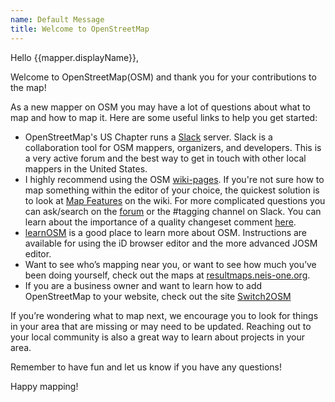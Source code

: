 ```yaml
---
name: Default Message
title: Welcome to OpenStreetMap
---
```


Hello {{mapper.displayName}},

Welcome to OpenStreetMap(OSM) and thank you for your contributions to the map!

As a new mapper on OSM you may have a lot of questions about what to map and how to map it. Here are some useful links to help you get started:

* OpenStreetMap's US Chapter runs a [Slack](https://slack.openstreetmap.us/) server.  Slack is a collaboration tool for OSM mappers, organizers, and developers. This is a very active forum and the best way to get in touch with other local mappers in the United States.
* I highly recommend using the OSM [wiki-pages](https://wiki.openstreetmap.org/). If you're not sure how to map something within the editor of your choice, the quickest solution is to look at [Map Features](https://wiki.openstreetmap.org/wiki/Map_Features) on the wiki. For more complicated questions you can ask/search on the [forum](https://community.openstreetmap.org/) or the #tagging channel on Slack. You can learn about the importance of a quality changeset comment [here](https://wiki.openstreetmap.org/wiki/Good_changeset_comments).
* [learnOSM](https://learnosm.org) is a good place to learn more about OSM. Instructions are available for using the iD browser editor and the more advanced JOSM editor.
* Want to see who’s mapping near you, or want to see how much you’ve been doing yourself, check out the maps at [resultmaps.neis-one.org](https://resultmaps.neis-one.org/).
* If you are a business owner and want to learn how to add OpenStreetMap to your website, check out the site [Switch2OSM](https://switch2osm.org/)

If you’re wondering what to map next, we encourage you to look for things in your area that are missing or may need to be updated. Reaching out to your local community is also a great way to learn about projects in your area.

Remember to have fun and let us know if you have any questions!

Happy mapping!
